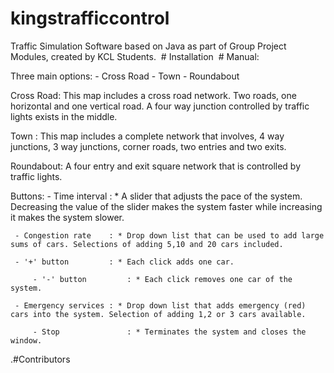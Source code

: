 ﻿# kingstrafficcontrol
﻿Traffic Simulation Software based on Java as part of Group Project Modules, created by KCL Students.
﻿
﻿# Installation
﻿
﻿# Manual:

Three main options: - Cross Road
		    - Town
                    - Roundabout


Cross Road: This map includes a cross road network. Two roads, one horizontal and one vertical road. 
	    A four way junction controlled by traffic lights exists in the middle.


Town      : This map includes a complete network that involves, 4 way junctions, 3 way junctions, corner roads,
	    two entries and two exits.


Roundabout: A four entry and exit square network that is controlled by traffic lights.


Buttons: - Time interval      : * A slider that adjusts the pace of the system. Decreasing the value of the slider makes the system faster
			      while increasing it makes the system slower.

	 - Congestion rate    : * Drop down list that can be used to add large sums of cars. Selections of adding 5,10 and 20 cars included.

	 - '+' button         : * Each click adds one car.

         - '-' button         : * Each click removes one car of the system. 

	 - Emergency services : * Drop down list that adds emergency (red) cars into the system. Selection of adding 1,2 or 3 cars available.

         - Stop               : * Terminates the system and closes the window.
         
.#Contributors

